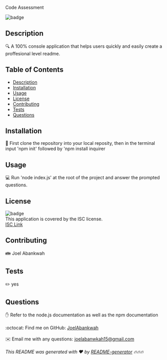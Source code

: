 Code Assessment
  
![badge](https://img.shields.io/badge/license-ISC-brightgreen)<br />
## Description
🔍  A 100% console application that helps users quickly and easily create a proffesional level readme.
## Table of Contents
- [Description](#description)
- [Installation](#installation)
- [Usage](#usage)
- [License](#license)
- [Contributing](#contributing)
- [Tests](#tests)
- [Questions](#questions)
## Installation
💾 First clone the repository into your local reposity, then in the terminal input 'npm init' followed by 'npm install inquirer
## Usage
💻 Run 'node index.js' at the root of the project and answer the prompted questions.
## License
![badge](https://img.shields.io/badge/license-ISC-brightgreen)
<br />
This application is covered by the ISC license.
<br />
<a href='https://www.google.com/search?q=ISC+license'>ISC Link</a>
## Contributing
👪 Joel Abankwah
## Tests
✏️ yes
## Questions
✋ Refer to the node.js documentation as well as the npm documentation<br />
<br />
:octocat: Find me on GitHub: [JoelAbankwah](https://github.com/JoelAbankwah)<br />
<br />
✉️ Email me with any questions: joelabanwkah15@gmail.com<br /><br />
_This README was generated with ❤️ by [README-generator](https://github.com/jpd61/README-generator) 🔥🔥🔥_
    

